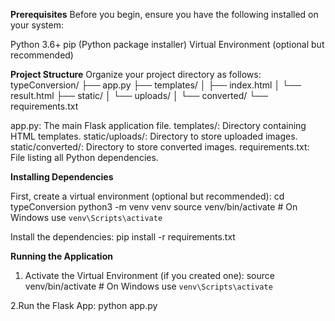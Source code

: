 **Prerequisites**
Before you begin, ensure you have the following installed on your system:

Python 3.6+
pip (Python package installer)
Virtual Environment (optional but recommended)

**Project Structure**
Organize your project directory as follows:
typeConversion/
├── app.py
├── templates/
│   ├── index.html
│   └── result.html
├── static/
│   └── uploads/
│   └── converted/
└── requirements.txt

app.py: The main Flask application file.
templates/: Directory containing HTML templates.
static/uploads/: Directory to store uploaded images.
static/converted/: Directory to store converted images.
requirements.txt: File listing all Python dependencies.

**Installing Dependencies**

First, create a virtual environment (optional but recommended):
cd typeConversion
python3 -m venv venv
source venv/bin/activate  # On Windows use `venv\Scripts\activate`

Install the dependencies:
pip install -r requirements.txt

**Running the Application**

1. Activate the Virtual Environment (if you created one):
   source venv/bin/activate  # On Windows use `venv\Scripts\activate`

2.Run the Flask App:
   python app.py
